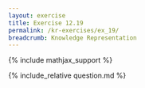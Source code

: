 ```yaml
---
layout: exercise
title: Exercise 12.19
permalink: /kr-exercises/ex_19/
breadcrumb: Knowledge Representation
---
```


{% include mathjax_support %}

<div><i class="arrow-up loader" data-chapter="kr-exercises" data-exercise="ex_19" data-rating="0"></i></div>
{% include_relative question.md %}
